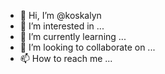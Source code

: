 - 👋 Hi, I’m @koskalyn
- 👀 I’m interested in ...
- 🌱 I’m currently learning ...
- 💞️ I’m looking to collaborate on ...
- 📫 How to reach me ...

<!---
koskalyn/koskalyn is a ✨ special ✨ repository because its `README.md` (this file) appears on your GitHub profile.
You can click the Preview link to take a look at your changes.
--->

